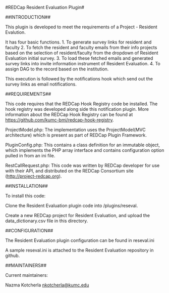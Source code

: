 
#REDCap Resident Evaluation Plugin#


##INTRODUCTION##

This plugin is developed to meet the requirements of a Project - Resident Evalution. 

It has four basic functions.
    1. To generate survey links for resident and faculty
    2. To fetch the resident and faculty emails from their info projects based on the selection of resident/faculty from the dropdown of Resident Evaluation initial survey. 
    3. To load these fetched emails and generated survey links into invite information instrument of Resident Evaluation.
    4. To assign DAG to the record based on the institution.
    
This execution is followed by the notifications hook which send out the survey links as email notifications.


##REQUIREMENTS##

This code requires that the REDCap Hook Registry code be installed. The hook registry was developed along side this notification plugin. More information about the REDCap Hook Registry can be found at https://github.com/kumc-bmi/redcap-hook-registry.

ProjectModel.php: The implementation uses the ProjectModel(MVC architecture) which is present as part of  REDCap Plugin Framework. 

PluginConfig.php: This contains a class definition for an immutable object, which implements the PHP array interface and contains configuration option pulled in from an ini file.

RestCallRequest.php: This code was written by REDCap developer for use with their API, and distributed on the REDCap Consortium site (http://project-redcap.org).


##INSTALLATION##

To install this code:

Clone the Resident Evaluation plugin code into <redcap-root>/plugins/reseval.

Create a new REDCap project for Resident Evaluation, and upload the data_dictionary.csv file in this directory.


##CONFIGURATION##

The Resident Evaluation plugin configuration can be found in reseval.ini

A sample reseval.ini is attached to the Resident Evaluation repository in github.


##MAINTAINERS##

Current maintainers:

Nazma Kotcherla nkotcherla@kumc.edu 



